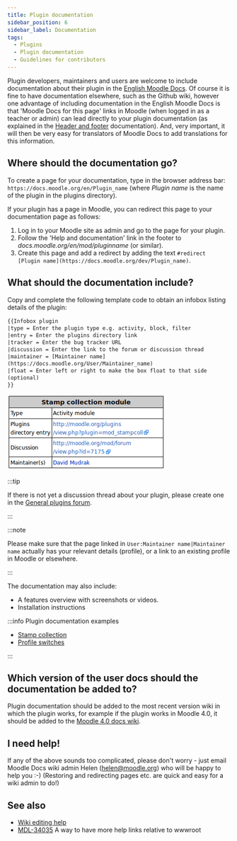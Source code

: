 ```yaml
---
title: Plugin documentation
sidebar_position: 6
sidebar_label: Documentation
tags:
  - Plugins
  - Plugin documentation
  - Guidelines for contributors
---
```

Plugin developers, maintainers and users are welcome to include documentation about their plugin in the [English Moodle Docs](https://docs.moodle.org). Of course it is fine to have documentation elsewhere, such as the Github wiki, however one advantage of including documentation in the English Moodle Docs is that 'Moodle Docs for this page' links in Moodle (when logged in as a teacher or admin) can lead directly to your plugin documentation (as explained in the [Header and footer](https://docs.moodle.org/en/Header_and_footer) documentation). And, very important, it will then be very easy for translators of Moodle Docs to add translations for this information.

## Where should the documentation go?

To create a page for your documentation, type in the browser address bar: `https://docs.moodle.org/en/Plugin_name` (where *Plugin name* is the name of the plugin in the plugins directory).

If your plugin has a page in Moodle, you can redirect this page to your documentation page as follows:

1. Log in to your Moodle site as admin and go to the page for your plugin.
2. Follow the 'Help and documentation' link in the footer to *docs.moodle.org/en/mod/pluginname* (or similar).
3. Create this page and add a redirect by adding the text `#redirect [Plugin name](https://docs.moodle.org/dev/Plugin_name)`.

## What should the documentation include?

Copy and complete the following template code to obtain an infobox listing details of the plugin:

```
{{Infobox plugin
|type = Enter the plugin type e.g. activity, block, filter
|entry = Enter the plugins directory link
|tracker = Enter the bug tracker URL
|discussion = Enter the link to the forum or discussion thread
|maintainer = [Maintainer name](https://docs.moodle.org/User/Maintainer_name)
|float = Enter left or right to make the box float to that side (optional)
}}
```

![Example infobox: Stamp collection module](./_documentation/infobox_plugin.png)

:::tip

If there is not yet a discussion thread about your plugin, please create one in the [General plugins forum](http://moodle.org/mod/forum/view.phpid=44).

:::

:::note

Please make sure that the page linked in `User:Maintainer name|Maintainer name` actually has your relevant details (profile), or a link to an existing profile in Moodle or elsewhere.

:::

The documentation may also include:

- A features overview with screenshots or videos.
- Installation instructions

:::info Plugin documentation examples

- [Stamp collection](https://docs.moodle.org/en/Stamp_collection_module)
- [Profile switches](https://docs.moodle.org/en/Profile_switches)

:::

## Which version of the user docs should the documentation be added to?

Plugin documentation should be added to the most recent version wiki in which the plugin works, for example if the plugin works in Moodle 4.0, it should be added to the [Moodle 4.0 docs wiki](https://docs.moodle.org/400/en/).

## I need help!

If any of the above sounds too complicated, please don't worry - just email Moodle Docs wiki admin Helen ([helen@moodle.org](mailto:helen@moodle.org)) who will be happy to help you :-) (Restoring and redirecting pages etc. are quick and easy for a wiki admin to do!)

## See also

- [Wiki editing help](http://docs.moodle.org/en/Help:Editing)
- [MDL-34035](https://tracker.moodle.org/browse/MDL-34035) A way to have more help links relative to wwwroot
